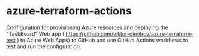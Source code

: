 # azure-terraform-actions
Configuration for provisioning Azure resources and deploying the "TaskBoard" Web app ( https://github.com/viktor-dimitrov/azure-terraform-test ) to Azure Web Apps) to GitHub and use GitHub Actions workflows to test and run the configuration.
